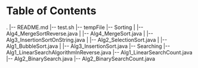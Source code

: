# Table of Contents
.
|-- README.md
|-- test.sh
|-- tempFile
|-- Sorting
|   |-- Alg4_MergeSortReverse.java
|   |-- Alg4_MergeSort.java
|   |-- Alg3_InsertionSortOnString.java
|   |-- Alg2_SelectionSort.java
|   |-- Alg1_BubbleSort.java
|   |-- Alg3_InsertionSort.java
|-- Searching
    |-- Alg1_LinearSearchAlgorithmInReverse.java
    |-- Alg1_LinearSearchCount.java
    |-- Alg2_BinarySearch.java
    |-- Alg2_BinarySearchCount.java
